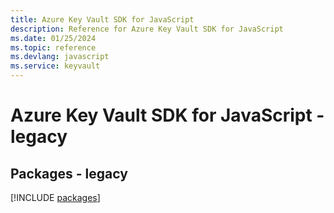 ```yaml
---
title: Azure Key Vault SDK for JavaScript
description: Reference for Azure Key Vault SDK for JavaScript
ms.date: 01/25/2024
ms.topic: reference
ms.devlang: javascript
ms.service: keyvault
---
```

# Azure Key Vault SDK for JavaScript - legacy
## Packages - legacy
[!INCLUDE [packages](key-vault-index.md)]
